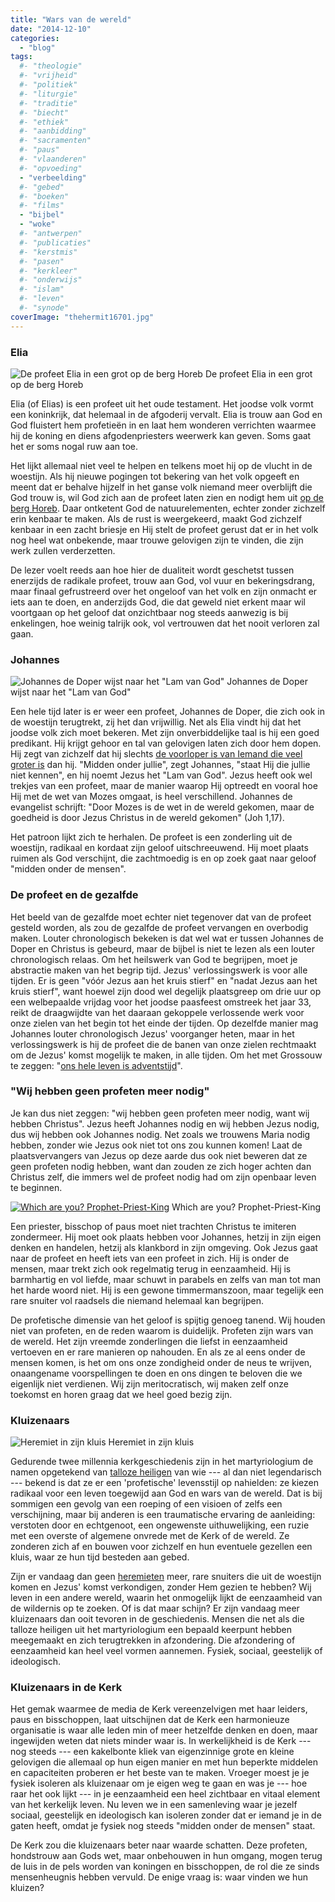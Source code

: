 ```yaml
---
title: "Wars van de wereld"
date: "2014-12-10"
categories: 
  - "blog"
tags:
  #- "theologie"
  #- "vrijheid"
  #- "politiek"
  #- "liturgie"
  #- "traditie"
  #- "biecht"
  #- "ethiek"
  #- "aanbidding"
  #- "sacramenten"
  #- "paus"
  #- "vlaanderen"
  #- "opvoeding"
  - "verbeelding"
  #- "gebed"
  #- "boeken"
  #- "films"
  - "bijbel"
  - "woke"
  #- "antwerpen"
  #- "publicaties"
  #- "kerstmis"
  #- "pasen"
  #- "kerkleer"
  #- "onderwijs"
  #- "islam"
  #- "leven"
  #- "synode"
coverImage: "thehermit16701.jpg"
---
```


### Elia

![De profeet Elia in een grot op de berg Horeb](images/icon_elijah_02_in_a_cave11.jpg?w=203) De profeet Elia in een grot op de berg Horeb

Elia (of Elias) is een profeet uit het oude testament. Het joodse volk vormt een koninkrijk, dat helemaal in de afgoderij vervalt. Elia is trouw aan God en God fluistert hem profetieën in en laat hem wonderen verrichten waarmee hij de koning en diens afgodenpriesters weerwerk kan geven. Soms gaat het er soms nogal ruw aan toe.

Het lijkt allemaal niet veel te helpen en telkens moet hij op de vlucht in de woestijn. Als hij nieuwe pogingen tot bekering van het volk opgeeft en meent dat er behalve hijzelf in het ganse volk niemand meer overblijft die God trouw is, wil God zich aan de profeet laten zien en nodigt hem uit [op de berg Horeb](http://www.willibrordbijbel.nl/?p=page&i=10957,10974). Daar ontketent God de natuurelementen, echter zonder zichzelf erin kenbaar te maken. Als de rust is weergekeerd, maakt God zichzelf kenbaar in een zacht briesje en Hij stelt de profeet gerust dat er in het volk nog heel wat onbekende, maar trouwe gelovigen zijn te vinden, die zijn werk zullen verderzetten.

De lezer voelt reeds aan hoe hier de dualiteit wordt geschetst tussen enerzijds de radikale profeet, trouw aan God, vol vuur en bekeringsdrang, maar finaal gefrustreerd over het ongeloof van het volk en zijn onmacht er iets aan te doen, en anderzijds God, die dat geweld niet erkent maar wil voortgaan op het geloof dat onzichtbaar nog steeds aanwezig is bij enkelingen, hoe weinig talrijk ook, vol vertrouwen dat het nooit verloren zal gaan.

### Johannes

![Johannes de Doper wijst naar het "Lam van God"](images/1view1c31.jpg?w=218) Johannes de Doper wijst naar het "Lam van God"

Een hele tijd later is er weer een profeet, Johannes de Doper, die zich ook in de woestijn terugtrekt, zij het dan vrijwillig. Net als Elia vindt hij dat het joodse volk zich moet bekeren. Met zijn onverbiddelijke taal is hij een goed predikant. Hij krijgt gehoor en tal van gelovigen laten zich door hem dopen. Hij zegt van zichzelf dat hij slechts [de voorloper is van Iemand die veel groter is](http://www.willibrordbijbel.nl/?) dan hij. "Midden onder jullie", zegt Johannes, "staat Hij die jullie niet kennen", en hij noemt Jezus het "Lam van God". Jezus heeft ook wel trekjes van een profeet, maar de manier waarop Hij optreedt en vooral hoe Hij met de wet van Mozes omgaat, is heel verschillend. Johannes de evangelist schrijft: "Door Mozes is de wet in de wereld gekomen, maar de goedheid is door Jezus Christus in de wereld gekomen" (Joh 1,17).

Het patroon lijkt zich te herhalen. De profeet is een zonderling uit de woestijn, radikaal en kordaat zijn geloof uitschreeuwend. Hij moet plaats ruimen als God verschijnt, die zachtmoedig is en op zoek gaat naar geloof "midden onder de mensen".

### De profeet en de gezalfde

Het beeld van de gezalfde moet echter niet tegenover dat van de profeet gesteld worden, als zou de gezalfde de profeet vervangen en overbodig maken. Louter chronologisch bekeken is dat wel wat er tussen Johannes de Doper en Christus is gebeurd, maar de bijbel is niet te lezen als een louter chronologisch relaas. Om het heilswerk van God te begrijpen, moet je abstractie maken van het begrip tijd. Jezus' verlossingswerk is voor alle tijden. Er is geen "vóór Jezus aan het kruis stierf" en "nadat Jezus aan het kruis stierf", want hoewel zijn dood wel degelijk plaatsgreep om drie uur op een welbepaalde vrijdag voor het joodse paasfeest omstreek het jaar 33, reikt de draagwijdte van het daaraan gekoppele verlossende werk voor onze zielen van het begin tot het einde der tijden. Op dezelfde manier mag Johannes louter chronologisch Jezus' voorganger heten, maar in het verlossingswerk is hij de profeet die de banen van onze zielen rechtmaakt om de Jezus' komst mogelijk te maken, in alle tijden. Om het met Grossouw te zeggen: "[ons hele leven is adventstijd](/2014/12/10/de-advent-van-dit-leven/)".

### "Wij hebben geen profeten meer nodig"

Je kan dus niet zeggen: "wij hebben geen profeten meer nodig, want wij hebben Christus". Jezus heeft Johannes nodig en wij hebben Jezus nodig, dus wij hebben ook Johannes nodig. Net zoals we trouwens Maria nodig hebben, zonder wie Jezus ook niet tot ons zou kunnen komen! Laat de plaatsvervangers van Jezus op deze aarde dus ook niet beweren dat ze geen profeten nodig hebben, want dan zouden ze zich hoger achten dan Christus zelf, die immers wel de profeet nodig had om zijn openbaar leven te beginnen.

[![Which are you? Prophet-Priest-King](images/whichareyouchart1.jpg?w=234)](http://blog.harvestspringlake.org/2011/07/prophet-priest-or-king-which-are-you.html) Which are you? Prophet-Priest-King

Een priester, bisschop of paus moet niet trachten Christus te imiteren zondermeer. Hij moet ook plaats hebben voor Johannes, hetzij in zijn eigen denken en handelen, hetzij als klankbord in zijn omgeving. Ook Jezus gaat naar de profeet en heeft iets van een profeet in zich. Hij is onder de mensen, maar trekt zich ook regelmatig terug in eenzaamheid. Hij is barmhartig en vol liefde, maar schuwt in parabels en zelfs van man tot man het harde woord niet. Hij is een gewone timmermanszoon, maar tegelijk een rare snuiter vol raadsels die niemand helemaal kan begrijpen.

De profetische dimensie van het geloof is spijtig genoeg tanend. Wij houden niet van profeten, en de reden waarom is duidelijk. Profeten zijn wars van de wereld. Het zijn vreemde zonderlingen die liefst in eenzaamheid vertoeven en er rare manieren op nahouden. En als ze al eens onder de mensen komen, is het om ons onze zondigheid onder de neus te wrijven, onaangename voorspellingen te doen en ons dingen te beloven die we eigenlijk niet verdienen. Wij zijn meritocratisch, wij maken zelf onze toekomst en horen graag dat we heel goed bezig zijn.

### Kluizenaars

![Heremiet in zijn kluis](images/thehermit16701.jpg?w=216) Heremiet in zijn kluis

Gedurende twee millennia kerkgeschiedenis zijn in het martyriologium de namen opgetekend van [talloze heiligen](http://www.google.ca/search?as_q=Kluis&as_epq=&as_oq=&as_eq=&as_nlo=&as_nhi=&lr=&cr=&as_qdr=all&as_sitesearch=Heiligen.net&as_occt=any&safe=images&as_filetype=&as_rights=) van wie --- al dan niet legendarisch --- bekend is dat ze er een 'profetische' levensstijl op nahielden: ze kiezen radikaal voor een leven toegewijd aan God en wars van de wereld. Dat is bij sommigen een gevolg van een roeping of een visioen of zelfs een verschijning, maar bij anderen is een traumatische ervaring de aanleiding: verstoten door en echtgenoot, een ongewenste uithuwelijking, een ruzie met een overste of algemene onvrede met de Kerk of de wereld. Ze zonderen zich af en bouwen voor zichzelf en hun eventuele gezellen een kluis, waar ze hun tijd besteden aan gebed.

Zijn er vandaag dan geen [heremieten](http://nl.wikipedia.org/wiki/Heremiet_%28monnik%29) meer, rare snuiters die uit de woestijn komen en Jezus' komst verkondigen, zonder Hem gezien te hebben? Wij leven in een andere wereld, waarin het onmogelijk lijkt de eenzaamheid van de wildernis op te zoeken. Of is dat maar schijn? Er zijn vandaag meer kluizenaars dan ooit tevoren in de geschiedenis. Mensen die net als die talloze heiligen uit het martyriologium een bepaald keerpunt hebben meegemaakt en zich terugtrekken in afzondering. Die afzondering of eenzaamheid kan heel veel vormen aannemen. Fysiek, sociaal, geestelijk of ideologisch.

### Kluizenaars in de Kerk

Het gemak waarmee de media de Kerk vereenzelvigen met haar leiders, paus en bisschoppen, laat uitschijnen dat de Kerk een harmonieuze organisatie is waar alle leden min of meer hetzelfde denken en doen, maar ingewijden weten dat niets minder waar is. In werkelijkheid is de Kerk --- nog steeds --- een kakelbonte kliek van eigenzinnige grote en kleine gelovigen die allemaal op hun eigen manier en met hun beperkte middelen en capaciteiten proberen er het beste van te maken. Vroeger moest je je fysiek isoleren als kluizenaar om je eigen weg te gaan en was je --- hoe raar het ook lijkt --- in je eenzaamheid een heel zichtbaar en vitaal element van het kerkelijk leven. Nu leven we in een samenleving waar je jezelf sociaal, geestelijk en ideologisch kan isoleren zonder dat er iemand je in de gaten heeft, omdat je fysiek nog steeds "midden onder de mensen" staat.

De Kerk zou die kluizenaars beter naar waarde schatten. Deze profeten, hondstrouw aan Gods wet, maar onbehouwen in hun omgang, mogen terug de luis in de pels worden van koningen en bisschoppen, de rol die ze sinds mensenheugnis hebben vervuld. De enige vraag is: waar vinden we hun kluizen?
